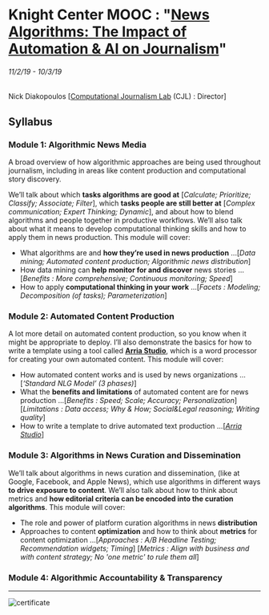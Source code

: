 # Knight Center MOOC : "[News Algorithms: The Impact of Automation & AI on Journalism](https://journalismcourses.org/ALG0119.html)"
###### 11/2/19 - 10/3/19

Nick Diakopoulos [[Computational Journalism Lab](http://cjlab.stanford.edu/) (CJL) : Director]

## Syllabus
### Module 1: Algorithmic News Media
A broad overview of how algorithmic approaches are being used throughout journalism, including in areas like content production and computational story discovery.

We’ll talk about which **tasks algorithms are good at** [*Calculate; Prioritize; Classify; Associate; Filter*], which **tasks people are still better at** [*Complex communication; Expert Thinking; Dynamic*], and about how to blend algorithms and people together in productive workflows. We’ll also talk about what it means to develop computational thinking skills and how to apply them in news production. This module will cover:

* What algorithms are and **how they’re used in news production** ...[*Data mining; Automated content production; Algorithmic news distribution*]
* How data mining can **help monitor for and discover** news stories ...[*Benefits : More comprehensive; Continuous monitoring; Speed*]
* How to apply **computational thinking in your work** ...[*Facets : Modeling; Decomposition (of tasks); Parameterization*]


### Module 2: Automated Content Production
A lot more detail on automated content production, so you know when it might be appropriate to deploy. I’ll also demonstrate the basics for how to write a template using a tool called **[Arria Studio](https://www.arria.com/studio/studio-overview/)**, which is a word processor for creating your own automated content. This module will cover:

* How automated content works and is used by news organizations ...[*‘Standard NLG Model’ (3 phases)*]
* What the **benefits and limitations** of automated content are for news production ...[*Benefits : Speed; Scale; Accuracy; Personalization*] [*Limitations : Data access; Why & How; Social&Legal reasoning; Writing quality*]
* How to write a template to drive automated text production ...[*[Arria Studio](https://www.arria.com/studio/studio-overview/)*]


### Module 3: Algorithms in News Curation and Dissemination
We’ll talk about algorithms in news curation and dissemination, (like at Google, Facebook, and Apple News), which use algorithms in different ways **to drive exposure to content**. We’ll also talk about how to think about metrics and **how editorial criteria can be encoded into the curation algorithms**. This module will cover:

* The role and power of platform curation algorithms in news **distribution**
* Approaches to content **optimization** and how to think about **metrics** for content optimization ...[*Approaches : A/B Headline Testing; Recommendation widgets; Timing*] [*Metrics : Align with business and with content strategy; No 'one metric' to rule them all*]


### Module 4: Algorithmic Accountability & Transparency

---

![certificate](MAP0918_Certificate.png "certificate")